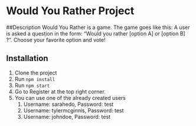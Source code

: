 # Would You Rather Project

##Description
Would You Rather is a game. 
The game goes like this: A user is asked a question in the form: “Would you rather [option A] or [option B] ?”. Choose your favorite option and vote!

## Installation
1. Clone the project 
2. Run `npm install`
3. Run `npm start`
4. Go to Register at the top right corner.
5. You can use one of the already created users
    1. Username: sarahedo, Password: test
    2. Username: tylermcginnis, Password: test
    3. Username: johndoe, Password: test